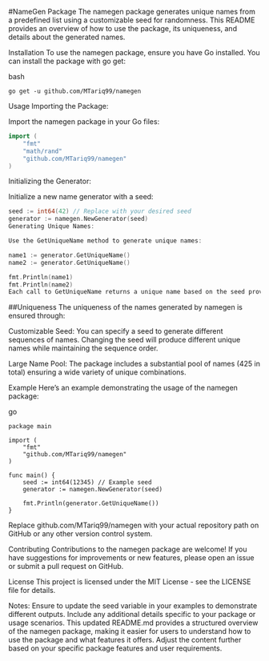 #NameGen Package
The namegen package generates unique names from a predefined list using a customizable seed for randomness. This README provides an overview of how to use the package, its uniqueness, and details about the generated names.

Installation
To use the namegen package, ensure you have Go installed. You can install the package with go get:

bash
```
go get -u github.com/MTariq99/namegen
```

Usage
Importing the Package:

Import the namegen package in your Go files:

```go
import (
    "fmt"
    "math/rand"
    "github.com/MTariq99/namegen"
)
```
Initializing the Generator:

Initialize a new name generator with a seed:

```go
seed := int64(42) // Replace with your desired seed
generator := namegen.NewGenerator(seed)
Generating Unique Names:

Use the GetUniqueName method to generate unique names:

```

```go
name1 := generator.GetUniqueName()
name2 := generator.GetUniqueName()

fmt.Println(name1)
fmt.Println(name2)
Each call to GetUniqueName returns a unique name based on the seed provided.
```
##Uniqueness
The uniqueness of the names generated by namegen is ensured through:

Customizable Seed: You can specify a seed to generate different sequences of names. Changing the seed will produce different unique names while maintaining the sequence order.

Large Name Pool: The package includes a substantial pool of names (425 in total) ensuring a wide variety of unique combinations.



Example
Here’s an example demonstrating the usage of the namegen package:

go
```
package main

import (
    "fmt"
    "github.com/MTariq99/namegen"
)

func main() {
    seed := int64(12345) // Example seed
    generator := namegen.NewGenerator(seed)

    fmt.Println(generator.GetUniqueName())
}
```
Replace github.com/MTariq99/namegen with your actual repository path on GitHub or any other version control system.

Contributing
Contributions to the namegen package are welcome! If you have suggestions for improvements or new features, please open an issue or submit a pull request on GitHub.

License
This project is licensed under the MIT License - see the LICENSE file for details.

Notes:
Ensure to update the seed variable in your examples to demonstrate different outputs.
Include any additional details specific to your package or usage scenarios.
This updated README.md provides a structured overview of the namegen package, making it easier for users to understand how to use the package and what features it offers. Adjust the content further based on your specific package features and user requirements.
